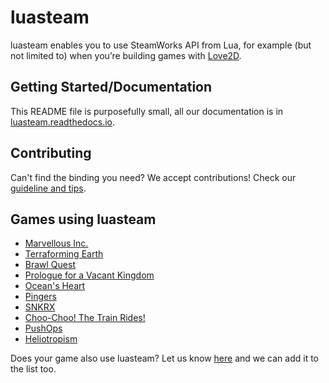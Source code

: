 # luasteam

luasteam enables you to use SteamWorks API from Lua, for example (but not limited to) when you’re building games with [Love2D](https://love2d.org/).

## Getting Started/Documentation

This README file is purposefully small, all our documentation is in [luasteam.readthedocs.io](https://luasteam.readthedocs.io).

## Contributing

Can't find the binding you need? We accept contributions! Check our [guideline and tips](CONTRIBUTING.md).

## Games using luasteam
- [Marvellous Inc.](https://store.steampowered.com/app/827940/Marvellous_Inc/)
- [Terraforming Earth](https://store.steampowered.com/app/1029220/Terraforming_Earth/)
- [Brawl Quest](https://store.steampowered.com/app/871940/BrawlQuest/)
- [Prologue for a Vacant Kingdom](https://store.steampowered.com/app/1040490/Prologue_for_a_Vacant_Kingdom/)
- [Ocean's Heart](https://store.steampowered.com/app/1393750/Oceans_Heart/)
- [Pingers](https://store.steampowered.com/app/1442410/Pingers/)
- [SNKRX](https://store.steampowered.com/app/915310/SNKRX/)
- [Choo-Choo! The Train Rides!](https://store.steampowered.com/app/743920/ChooChoo_The_Train_Rides/)
- [PushOps](https://store.steampowered.com/app/1705610/PushOps/)
- [Heliotropism](https://store.steampowered.com/app/1653100/Heliotropism/)


Does your game also use luasteam? Let us know [here](https://github.com/uspgamedev/luasteam/issues/16) and we can add it to the list too.

